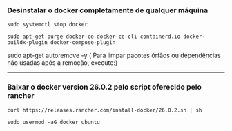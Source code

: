 ### **Desinstalar o docker completamente de qualquer máquina**

`sudo systemctl stop docker` <!--(Antes de desinstalar, pare o serviço do Docker, se estiver em execução.)-->

`sudo apt-get purge docker-ce docker-ce-cli containerd.io docker-buildx-plugin docker-compose-plugin` <!--(Remover pacotes Docker: Desinstale o Docker, Docker CLI e outros pacotes relacionados (caso existam) com o seguinte comando:)-->

sudo apt-get autoremove -y ( Para limpar pacotes órfãos ou dependências não usadas após a remoção, execute:)

---

### **Baixar o docker version 26.0.2 pelo script oferecido pelo rancher**

`curl https://releases.rancher.com/install-docker/26.0.2.sh | sh` <!--(Isso vai baixar e executar o script de instalação fornecido pelo Rancher, que instala o Docker com a versão especificada.)-->

`sudo usermod -aG docker ubuntu`
